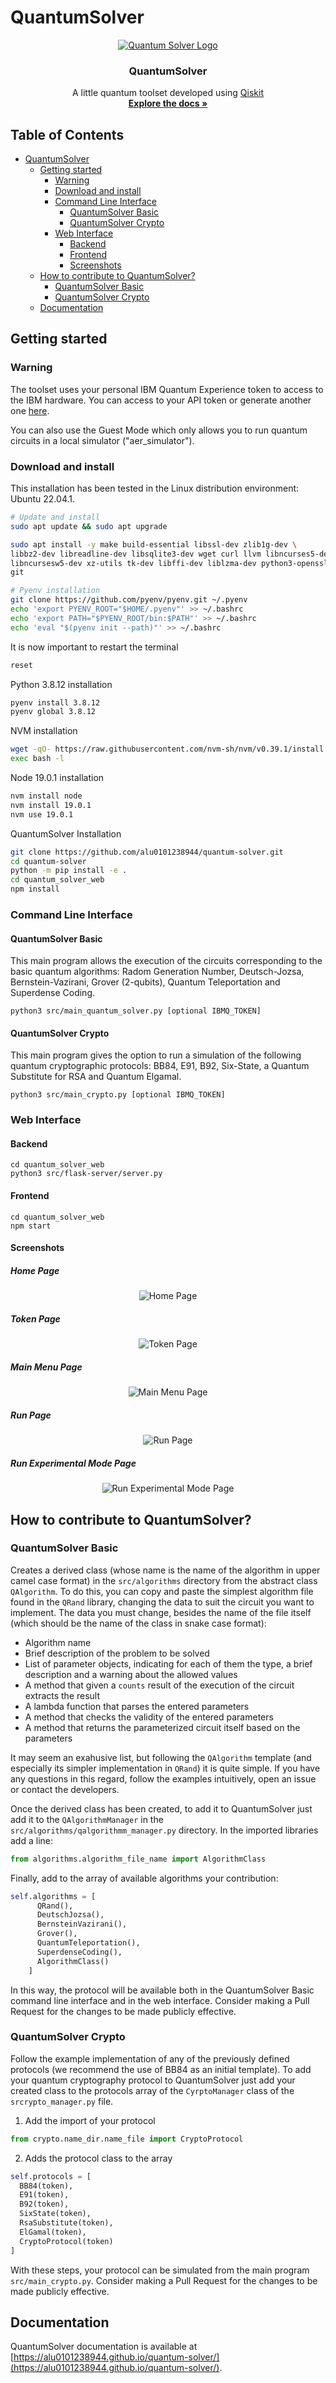 
# QuantumSolver

<div align="center">
  <a href="https://github.com/alu0101238944/quantum-solver">
    <img src="https://github.com/alu0101238944/quantum-solver/blob/main/images/logo192.png?raw=true" alt="Quantum Solver Logo" class="center">
  </a>

  <h3 align="center">QuantumSolver</h3>

  <p align="center">
    A little quantum toolset developed using <a href="https://qiskit.org/">Qiskit</a>
    <br />
    <a href="https://alu0101238944.github.io/quantum-solver/"><strong>Explore the docs »</strong></a>
    <br />
    </p>
</div>

<!-- omit in toc -->
## Table of Contents
- [QuantumSolver](#quantumsolver)
  - [Getting started](#getting-started)
    - [Warning](#warning)
    - [Download and install](#download-and-install)
    - [Command Line Interface](#command-line-interface)
      - [QuantumSolver Basic](#quantumsolver-basic)
      - [QuantumSolver Crypto](#quantumsolver-crypto)
    - [Web Interface](#web-interface)
      - [Backend](#backend)
      - [Frontend](#frontend)
      - [Screenshots](#screenshots)
  - [How to contribute to QuantumSolver?](#how-to-contribute-to-quantumsolver)
    - [QuantumSolver Basic](#quantumsolver-basic-1)
    - [QuantumSolver Crypto](#quantumsolver-crypto-1)
  - [Documentation](#documentation)

## Getting started

### Warning

The toolset uses your personal IBM Quantum Experience token to access to the IBM hardware. You can access to your API token or generate another one [here](https://quantum-computing.ibm.com/account).

You can also use the Guest Mode which only allows you to run quantum circuits in a local simulator ("aer_simulator").
<!-- TODO: Add Fake backends -->

### Download and install

This installation has been tested in the Linux distribution environment: Ubuntu 22.04.1.

```sh
# Update and install
sudo apt update && sudo apt upgrade

sudo apt install -y make build-essential libssl-dev zlib1g-dev \
libbz2-dev libreadline-dev libsqlite3-dev wget curl llvm libncurses5-dev \
libncursesw5-dev xz-utils tk-dev libffi-dev liblzma-dev python3-openssl \
git

# Pyenv installation
git clone https://github.com/pyenv/pyenv.git ~/.pyenv
echo 'export PYENV_ROOT="$HOME/.pyenv"' >> ~/.bashrc
echo 'export PATH="$PYENV_ROOT/bin:$PATH"' >> ~/.bashrc
echo 'eval "$(pyenv init --path)"' >> ~/.bashrc
```

It is now important to restart the terminal
```sh
reset
```

Python 3.8.12 installation
```sh
pyenv install 3.8.12
pyenv global 3.8.12
```

NVM installation
```bash
wget -qO- https://raw.githubusercontent.com/nvm-sh/nvm/v0.39.1/install.sh | bash
exec bash -l
```

Node 19.0.1 installation
```sh
nvm install node
nvm install 19.0.1
nvm use 19.0.1
```

QuantumSolver Installation
```bash
git clone https://github.com/alu0101238944/quantum-solver.git
cd quantum-solver
python -m pip install -e .
cd quantum_solver_web
npm install
```

### Command Line Interface

#### QuantumSolver Basic

This main program allows the execution of the circuits corresponding to the basic quantum algorithms: Radom Generation Number, Deutsch-Jozsa, Bernstein-Vazirani, Grover (2-qubits), Quantum Teleportation and Superdense Coding.

```
python3 src/main_quantum_solver.py [optional IBMQ_TOKEN]
```

#### QuantumSolver Crypto

This main program gives the option to run a simulation of the following quantum cryptographic protocols: BB84, E91, B92, Six-State, a Quantum Substitute for RSA and Quantum Elgamal.

```
python3 src/main_crypto.py [optional IBMQ_TOKEN]
```

<!-- TODO: 
#### QuantumSolver Subrutines

```
python3 src/main_subrutines.py [optional IBMQ_TOKEN]
```

#### QuantumSolver AI

```
python3 src/main_quantum_solver_ai.py [optional IBMQ_TOKEN]
```
-->

### Web Interface

#### Backend

```
cd quantum_solver_web
python3 src/flask-server/server.py
```

#### Frontend

```
cd quantum_solver_web
npm start
```

#### Screenshots

<!-- omit in toc -->
##### Home Page
<div align="center">
  <img src="https://github.com/alu0101238944/quantum-solver/blob/main/images/web-interface/home_web.png?raw=true" alt="Home Page" class="center">
</div>

<!-- omit in toc -->
##### Token Page
<div align="center">
  <img src="https://github.com/alu0101238944/quantum-solver/blob/main/images/web-interface/token_web.png?raw=true" alt="Token Page" class="center">
</div>

<!-- omit in toc -->
##### Main Menu Page
<div align="center">
  <img src="https://github.com/alu0101238944/quantum-solver/blob/main/images/web-interface/main_menu_web.png?raw=true" alt="Main Menu Page" class="center">
</div>

<!-- omit in toc -->
##### Run Page
<div align="center">
  <img src="https://github.com/alu0101238944/quantum-solver/blob/main/images/web-interface/run_web.png?raw=true" alt="Run Page" class="center">
</div>

<!-- omit in toc -->
##### Run Experimental Mode Page
<div align="center">
  <img src="https://github.com/alu0101238944/quantum-solver/blob/main/images/web-interface/run_experimental_mode_web.png?raw=true" alt="Run Experimental Mode Page" class="center">
</div>

## How to contribute to QuantumSolver?

### QuantumSolver Basic

Creates a derived class (whose name is the name of the algorithm in upper camel case format) in the `src/algorithms` directory from the abstract class `QAlgorithm`. To do this, you can copy and paste the simplest algorithm file found in the `QRand` library, changing the data to suit the circuit you want to implement. The data you must change, besides the name of the file itself (which should be the name of the class in snake case format):
- Algorithm name
- Brief description of the problem to be solved
- List of parameter objects, indicating for each of them the type, a brief description and a warning about the allowed values
- A method that given a `counts` result of the execution of the circuit extracts the result
- A lambda function that parses the entered parameters
- A method that checks the validity of the entered parameters
- A method that returns the parameterized circuit itself based on the parameters

It may seem an exahusive list, but following the `QAlgorithm` template (and especially its simpler implementation in `QRand`) it is quite simple. If you have any questions in this regard, follow the examples intuitively, open an issue or contact the developers.

Once the derived class has been created, to add it to QuantumSolver just add it to the `QAlgorithmManager` in the `src/algorithms/qalgorithmm_manager.py` directory. In the imported libraries add a line:
```python
from algorithms.algorithm_file_name import AlgorithmClass
```

Finally, add to the array of available algorithms your contribution:
```python
self.algorithms = [
      QRand(),
      DeutschJozsa(),
      BernsteinVazirani(),
      Grover(),
      QuantumTeleportation(),
      SuperdenseCoding(),
      AlgorithmClass()
    ]
```

In this way, the protocol will be available both in the QuantumSolver Basic command line interface and in the web interface. Consider making a Pull Request for the changes to be made publicly effective.

### QuantumSolver Crypto

Follow the example implementation of any of the previously defined protocols (we recommend the use of BB84 as an initial template). To add your quantum cryptography protocol to QuantumSolver just add your created class to the protocols array of the `CyrptoManager` class of the `srcrypto_manager.py` file.

1. Add the import of your protocol
```python
from crypto.name_dir.name_file import CryptoProtocol
```
2. Adds the protocol class to the array
```python
self.protocols = [
  BB84(token),
  E91(token),
  B92(token),
  SixState(token),
  RsaSubstitute(token),
  ElGamal(token),
  CryptoProtocol(token)
]
```

With these steps, your protocol can be simulated from the main program `src/main_crypto.py`. Consider making a Pull Request for the changes to be made publicly effective.

## Documentation

QuantumSolver documentation is available at [https://alu0101238944.github.io/quantum-solver/](https://alu0101238944.github.io/quantum-solver/).
